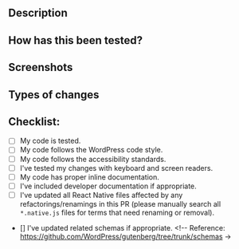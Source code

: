 <!-- Learn the overall process and best practices for pull requests at https://github.com/WordPress/gutenberg/blob/HEAD/docs/contributors/repository-management.md#pull-requests. -->

<!-- Gutenberg's license is in the process of updating to be dual-licensed under the GPL and MPL. As part of that transition, all new contributions are dual-licensed. For more information, see: https://github.com/WordPress/gutenberg/blob/trunk/LICENSE.md -->

## Description
<!-- Please describe what you have changed or added -->

## How has this been tested?
<!-- Please describe in detail how you tested your changes. -->
<!-- Include details of your testing environment, tests ran to see how -->
<!-- your change affects other areas of the code, etc. -->

## Screenshots <!-- if applicable -->

## Types of changes
<!-- What types of changes does your code introduce?  -->
<!-- Bug fix (non-breaking change which fixes an issue) -->
<!-- New feature (non-breaking change which adds functionality) -->
<!-- Breaking change (fix or feature that would cause existing functionality to not work as expected) -->

## Checklist:
- [ ] My code is tested.
- [ ] My code follows the WordPress code style. <!-- Check code: `npm run lint`, Guidelines: https://developer.wordpress.org/coding-standards/wordpress-coding-standards/javascript/ -->
- [ ] My code follows the accessibility standards. <!-- Guidelines: https://developer.wordpress.org/coding-standards/wordpress-coding-standards/accessibility/ -->
- [ ] I've tested my changes with keyboard and screen readers. <!-- Instructions: https://github.com/WordPress/gutenberg/blob/HEAD/docs/contributors/accessibility-testing.md -->
- [ ] My code has proper inline documentation. <!-- Guidelines: https://developer.wordpress.org/coding-standards/inline-documentation-standards/javascript/ -->
- [ ] I've included developer documentation if appropriate. <!-- Handbook: https://developer.wordpress.org/block-editor/ -->
- [ ] I've updated all React Native files affected by any refactorings/renamings in this PR (please manually search all `*.native.js` files for terms that need renaming or removal). <!-- React Native mobile Gutenberg guidelines: https://github.com/WordPress/gutenberg/blob/HEAD/docs/contributors/code/native-mobile.md -->
- [] I've updated related schemas if appropriate. <!-- Reference: https://github.com/WordPress/gutenberg/tree/trunk/schemas ->
